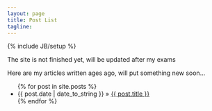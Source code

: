 ```yaml
---
layout: page
title: Post List
tagline: 
---
```

{% include JB/setup %}


The site is not finished yet, will be updated after my exams

Here are my articles written ages ago, will put something new soon...

<ul class="posts">
  {% for post in site.posts %}
    <li><span>{{ post.date | date_to_string }}</span> &raquo; <a href="{{ BASE_PATH }}{{ post.url }}">{{ post.title }}</a></li>
  {% endfor %}
</ul>



